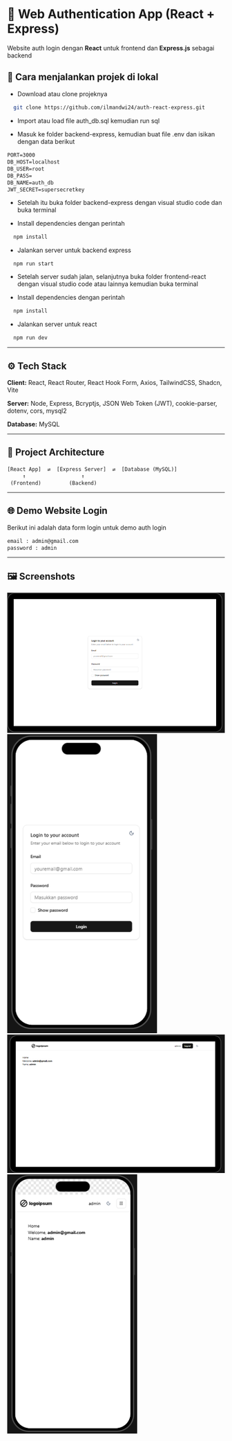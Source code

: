 # 🔐 Web Authentication App (React + Express)

Website auth login dengan **React** untuk frontend dan **Express.js** sebagai backend

## 🚀 Cara menjalankan projek di lokal

- Download atau clone projeknya

```bash
  git clone https://github.com/ilmandwi24/auth-react-express.git
```

- Import atau load file auth_db.sql kemudian run sql

- Masuk ke folder backend-express, kemudian buat file .env dan isikan dengan data berikut
```env
PORT=3000
DB_HOST=localhost
DB_USER=root
DB_PASS=
DB_NAME=auth_db
JWT_SECRET=supersecretkey
```

- Setelah itu buka folder backend-express dengan visual studio code dan buka terminal

- Install dependencies dengan perintah

```bash
  npm install
```

- Jalankan server untuk backend express

```bash
  npm run start
```

- Setelah server sudah jalan, selanjutnya buka folder frontend-react dengan visual studio code atau lainnya kemudian buka terminal

- Install dependencies dengan perintah

```bash
  npm install
```

- Jalankan server untuk react

```bash
  npm run dev
```

---

## ⚙️ Tech Stack

**Client:** React, React Router, React Hook Form, Axios, TailwindCSS,  Shadcn, Vite

**Server:** Node, Express, Bcryptjs, JSON Web Token (JWT), cookie-parser, dotenv, cors, mysql2

**Database:** MySQL

---

## 🧩 Project Architecture

```
[React App]  ⇄  [Express Server]  ⇄  [Database (MySQL)]
     ↑                  ↑
 (Frontend)         (Backend)
```

---

## 🌐 Demo Website Login

Berikut ini adalah data form login untuk demo auth login 
```
email : admin@gmail.com
password : admin
```

---

## 🖼 Screenshots

![Dekstop1](desktop1.png)
![Mobile1](mobile1.png)
![Dekstop2](desktop2.png)
![Mobile2](mobile2.png)
